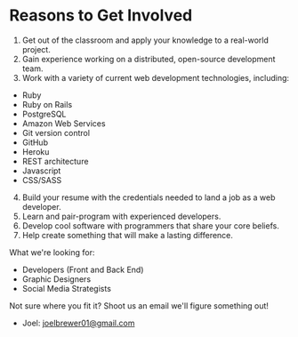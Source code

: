Reasons to Get Involved
=======================

1. Get out of the classroom and apply your knowledge to a real-world project.
2. Gain experience working on a distributed, open-source development team.
3. Work with a variety of current web development technologies, including:
  - Ruby
  - Ruby on Rails
  - PostgreSQL
  - Amazon Web Services
  - Git version control
  - GitHub
  - Heroku
  - REST architecture
  - Javascript
  - CSS/SASS
4. Build your resume with the credentials needed to land a job as a web developer.
5. Learn and pair-program with experienced developers.
6. Develop cool software with programmers that share your core beliefs.
7. Help create something that will make a lasting difference.

What we're looking for:

- Developers (Front and Back End)
- Graphic Designers
- Social Media Strategists

Not sure where you fit it? Shoot us an email we'll figure something out!
- Joel: [joelbrewer01@gmail.com](mailto:joelbrewer01@gmail.com)
